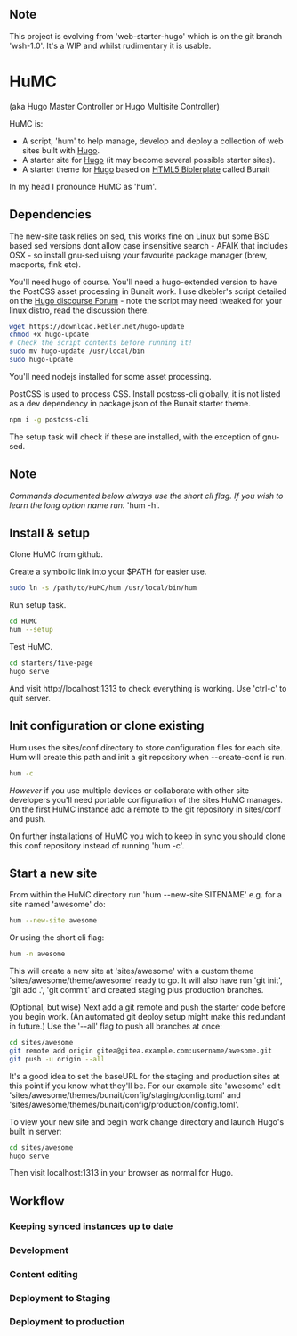 ## Note

This project is evolving from 'web-starter-hugo' which is on the git branch 'wsh-1.0'.
It's a WIP and whilst rudimentary it is usable.

# HuMC

(aka Hugo Master Controller or Hugo Multisite Controller)

HuMC is:

- A script, 'hum' to help manage, develop and deploy a collection of web sites built with [Hugo]().
- A starter site for [Hugo]() (it may become several possible starter sites).
- A starter theme for [Hugo]() based on [HTML5 Biolerplate]() called Bunait

In my head I pronounce HuMC as 'hum'.


## Dependencies

The new-site task relies on sed, this works fine on Linux but some BSD based sed versions dont allow case insensitive search - AFAIK that includes OSX - so install gnu-sed uisng your favourite package manager (brew, macports, fink etc).

You'll need hugo of course. You'll need a hugo-extended version to have the PostCSS asset processing in Bunait work. I use dkebler's script detailed on the [Hugo discourse Forum](https://discourse.gohugo.io/t/script-to-install-latest-hugo-release-on-macos-and-ubuntu/14774/14) - note the script may need tweaked for your linux distro, read the discussion there.

```bash
wget https://download.kebler.net/hugo-update
chmod +x hugo-update
# Check the script contents before running it!
sudo mv hugo-update /usr/local/bin
sudo hugo-update
```

You'll need nodejs installed for some asset processing.

PostCSS is used to process CSS. Install postcss-cli globally, it is not listed as a dev dependency in package.json of the Bunait starter theme.

```bash
npm i -g postcss-cli
```

The setup task will check if these are installed, with the exception of gnu-sed.

## Note
 _Commands documented below always use the short cli flag. If you wish to learn the long option name run:_ 'hum -h'.


## Install & setup

Clone HuMC from github.

Create a symbolic link into your $PATH for easier use.
```bash
sudo ln -s /path/to/HuMC/hum /usr/local/bin/hum
```

Run setup task.

```bash
cd HuMC
hum --setup
```

Test HuMC.

```bash
cd starters/five-page
hugo serve
```

And visit http://localhost:1313 to check everything is working.
Use 'ctrl-c' to quit server.

## Init configuration or clone existing

Hum uses the sites/conf directory to store configuration files for each site. Hum will create this path and init a git repository when --create-conf is run.

```bash
hum -c
```
_However_ if you use multiple devices or collaborate with other site developers you'll need portable configuration of the sites HuMC manages. On the first HuMC instance add a remote to the git repository in sites/conf and push.

On further installations of HuMC you wich to keep in sync you should clone this conf repository instead of running 'hum -c'.


## Start a new site

From within the HuMC directory run 'hum --new-site SITENAME' e.g. for a site named 'awesome' do:

```bash
hum --new-site awesome
```

Or using the short cli flag:

```bash
hum -n awesome
```

This will create a new site at 'sites/awesome' with a custom theme 'sites/awesome/theme/awesome' ready to go. It will also have run 'git init', 'git add .', 'git commit' and created staging plus production branches.

(Optional, but wise) Next add a git remote and push the starter code before you begin work. (An automated git deploy setup might make this redundant in future.)
Use the '--all' flag to push all branches at once:

```bash
cd sites/awesome
git remote add origin gitea@gitea.example.com:username/awesome.git
git push -u origin --all
```

It's a good idea to set the baseURL for the staging and production sites at this point if you know  what they'll be. For our example site 'awesome' edit 'sites/awesome/themes/bunait/config/staging/config.toml' and 'sites/awesome/themes/bunait/config/production/config.toml'.

To view your new site and begin work change directory and launch Hugo's built in server:

```bash
cd sites/awesome
hugo serve
```

Then visit localhost:1313 in your browser as normal for Hugo.


## Workflow

### Keeping synced instances up to date

### Development

### Content editing

### Deployment to Staging

### Deployment to production
